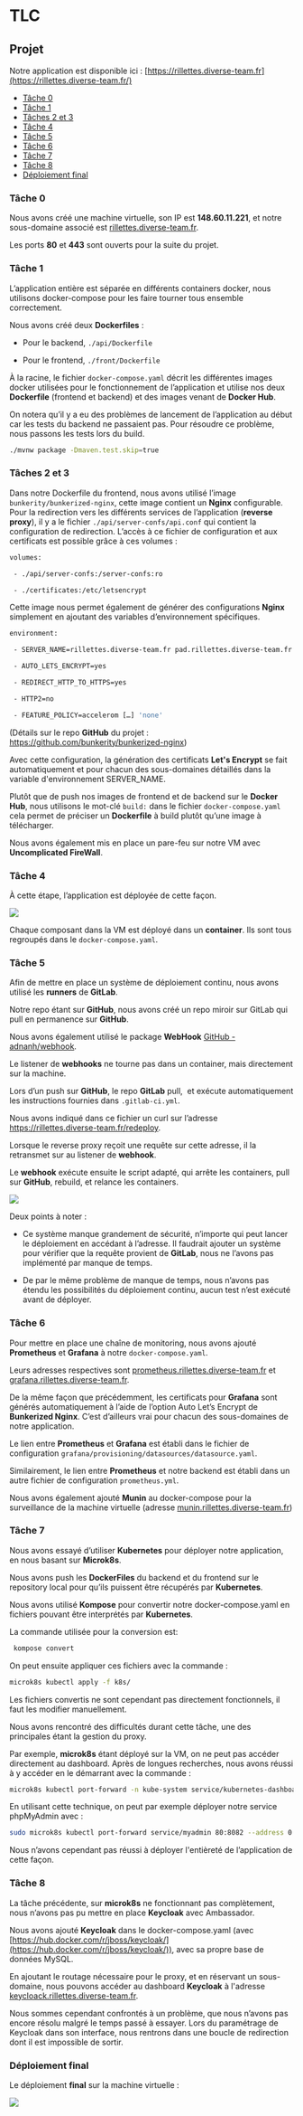 # TLC

## Projet

Notre application est disponible ici : [https://rillettes.diverse-team.fr](https://rillettes.diverse-team.fr/)

- [Tâche 0](#tâche-0)
- [Tâche 1](#tâche-1)
- [Tâches 2 et 3](#tâches-2-et-3)
- [Tâche 4](#tâche-4)
- [Tâche 5](#tâche-5)
- [Tâche 6](#tâche-6)
- [Tâche 7](#tâche-7)
- [Tâche 8](#tâche-8)
- [Déploiement final](#déploiement-final)

### Tâche 0

Nous avons créé une machine virtuelle, son IP est **148.60.11.221**, et notre sous-domaine associé est [rillettes.diverse-team.fr](rillettes.diverse-team.fr).

Les ports **80** et **443** sont ouverts pour la suite du projet.

### Tâche 1

L’application entière est séparée en différents containers docker, nous utilisons docker-compose pour les faire tourner tous ensemble correctement.

Nous avons créé deux **Dockerfiles** :

- Pour le backend, `./api/Dockerfile`

- Pour le frontend, `./front/Dockerfile`

À la racine, le fichier `docker-compose.yaml` décrit les différentes images docker utilisées pour le fonctionnement de l’application et utilise nos deux **Dockerfile** (frontend et backend) et des images venant de **Docker Hub**.

On notera qu’il y a eu des problèmes de lancement de l’application au début car les tests du backend ne passaient pas. Pour résoudre ce problème, nous passons les tests lors du build.

```bash
./mvnw package -Dmaven.test.skip=true
```


### Tâches 2 et 3

Dans notre Dockerfile du frontend, nous avons utilisé l’image `bunkerity/bunkerized-nginx`, cette image contient un **Nginx** configurable. Pour la redirection vers les différents services de l’application (**reverse proxy**), il y a le fichier `./api/server-confs/api.conf` qui contient la configuration de redirection. L’accès à ce fichier de configuration et aux certificats est possible grâce à ces volumes :

```dockerfile
volumes:

 - ./api/server-confs:/server-confs:ro

 - ./certificates:/etc/letsencrypt
```

Cette image nous permet également de générer des configurations **Nginx** simplement en ajoutant des variables d’environnement spécifiques.

```dockerfile
environment:

 - SERVER_NAME=rillettes.diverse-team.fr pad.rillettes.diverse-team.fr myadmin.rillettes.diverse-team.fr prometheus.rillettes.diverse-team.fr grafana.rillettes.diverse-team.fr keycloack.rillettes.diverse-team.fr

 - AUTO_LETS_ENCRYPT=yes

 - REDIRECT_HTTP_TO_HTTPS=yes

 - HTTP2=no

 - FEATURE_POLICY=accelerom […] 'none'
```

(Détails sur le repo **GitHub** du projet : https://github.com/bunkerity/bunkerized-nginx)

Avec cette configuration, la génération des certificats **Let's Encrypt** se fait automatiquement et pour chacun des sous-domaines détaillés dans la variable d'environnement SERVER_NAME.

Plutôt que de push nos images de frontend et de backend sur le **Docker Hub**, nous utilisons le mot-clé `build:` dans le fichier `docker-compose.yaml` cela permet de préciser un **Dockerfile** à build plutôt qu’une image à télécharger.

Nous avons également mis en place un pare-feu sur notre VM avec **Uncomplicated FireWall**.

### Tâche 4

À cette étape, l’application est déployée de cette façon.

![](./img/SchémaDéploiement1.png)

Chaque composant dans la VM est déployé dans un **container**. Ils sont tous regroupés dans le `docker-compose.yaml`.

### Tâche 5

Afin de mettre en place un système de déploiement continu, nous avons utilisé les **runners** de **GitLab**.

Notre repo étant sur **GitHub**, nous avons créé un repo miroir sur GitLab qui pull en permanence sur **GitHub**.

Nous avons également utilisé le package **WebHook** [GitHub - adnanh/webhook](https://github.com/adnanh/webhook).

Le listener de **webhooks** ne tourne pas dans un container, mais directement sur la machine.

Lors d’un push sur **GitHub**, le repo **GitLab** pull,  et exécute automatiquement les instructions fournies dans `.gitlab-ci.yml`.

Nous avons indiqué dans ce fichier un curl sur l’adresse https://rillettes.diverse-team.fr/redeploy.

Lorsque le reverse proxy reçoit une requête sur cette adresse, il la retransmet sur au listener de **webhook**.

Le **webhook** exécute ensuite le script adapté, qui arrête les containers, pull sur **GitHub**, rebuild, et relance les containers.

![](./img/SchémaDéploiementContinu.png)

Deux points à noter :

- Ce système manque grandement de sécurité, n’importe qui peut lancer le déploiement en accédant à l’adresse. Il faudrait ajouter un système pour vérifier que la requête provient de **GitLab**, nous ne l’avons pas implémenté par manque de temps.

- De par le même problème de manque de temps, nous n’avons pas étendu les possibilités du déploiement continu, aucun test n’est exécuté avant de déployer.

### Tâche 6

Pour mettre en place une chaîne de monitoring, nous avons ajouté **Prometheus** et **Grafana** à notre `docker-compose.yaml`. 

Leurs adresses respectives sont [prometheus.rillettes.diverse-team.fr](http://prometheus.rillettes.diverse-team.fr) et [grafana.rillettes.diverse-team.fr](http://grafana.rillettes.diverse-team.fr).

De la même façon que précédemment, les certificats pour **Grafana** sont générés automatiquement à l’aide de l’option Auto Let’s Encrypt de **Bunkerized Nginx**. C’est d’ailleurs vrai pour chacun des sous-domaines de notre application.

Le lien entre **Prometheus** et **Grafana** est établi dans le fichier de configuration `grafana/provisioning/datasources/datasource.yaml`.

Similairement, le lien entre **Prometheus** et notre backend est établi dans un autre fichier de configuration `prometheus.yml`.

Nous avons également ajouté **Munin** au docker-compose pour la surveillance de la machine virtuelle (adresse [munin.rillettes.diverse-team.fr](http://munin.rillettes.diverse-team.fr))

### Tâche 7

Nous avons essayé d’utiliser **Kubernetes** pour déployer notre application, en nous basant sur **Microk8s**.

Nous avons push les **DockerFiles** du backend et du frontend sur le repository local pour qu’ils puissent être récupérés par **Kubernetes**.

Nous avons utilisé **Kompose** pour convertir notre docker-compose.yaml en fichiers pouvant être interprétés par **Kubernetes**.

 La commande utilisée pour la conversion est:

```bash
 kompose convert
```

On peut ensuite appliquer ces fichiers avec la commande :

```bash
microk8s kubectl apply -f k8s/
```

Les fichiers convertis ne sont cependant pas directement fonctionnels, il faut les modifier manuellement.

Nous avons rencontré des difficultés durant cette tâche, une des principales étant la gestion du proxy.

Par exemple, **microk8s** étant déployé sur la VM, on ne peut pas accéder directement au dashboard. Après de longues recherches, nous avons réussi à y accéder en le démarrant avec la commande :

```bash
microk8s kubectl port-forward -n kube-system service/kubernetes-dashboard 443:443 --address 0.0.0.0
```

En utilisant cette technique, on peut par exemple déployer notre service phpMyAdmin avec :

```bash
sudo microk8s kubectl port-forward service/myadmin 80:8082 --address 0.0.0.0
```

Nous n’avons cependant pas réussi à déployer l'entièreté de l’application de cette façon.

### Tâche 8

La tâche précédente, sur **microk8s** ne fonctionnant pas complètement, nous n’avons pas pu mettre en place **Keycloak** avec Ambassador.

Nous avons ajouté **Keycloak** dans le docker-compose.yaml (avec [https://hub.docker.com/r/jboss/keycloak/](https://hub.docker.com/r/jboss/keycloak/)), avec sa propre base de données MySQL.

En ajoutant le routage nécessaire pour le proxy, et en réservant un sous-domaine, nous pouvons accéder au dashboard **Keycloak** à l'adresse [keycloack.rillettes.diverse-team.fr](http://keycloack.rillettes.diverse-team.fr).

Nous sommes cependant confrontés à un problème, que nous n’avons pas encore résolu malgré le temps passé à essayer. Lors du paramétrage de Keycloak dans son interface, nous rentrons dans une boucle de redirection dont il est impossible de sortir.

### Déploiement final

Le déploiement **final** sur la machine virtuelle :

![](./img/SchémaDéploiement2.png)
